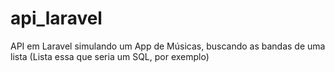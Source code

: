 # api_laravel
 API em Laravel simulando um App de Músicas, buscando as bandas de uma lista (Lista essa que seria um SQL, por exemplo)
